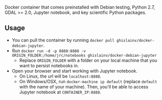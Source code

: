 Docker container that comes preinstalled with Debian testing, Python 2.7, GDAL >= 2.0, Jupyter notebook, and key scientific Python packages.

## Usage

* You can pull the container by running `docker pull ghislainv/docker-debian-jupyter`.
* Run `docker run -d -p 8888:8888 -v ORIGIN_FOLDER:/home/jrc/notebooks ghislainv/docker-debian-jupyter`
    * Replace `ORIGIN_FOLDER` with a folder on your local machine that you want to persist notebooks in.
* Open your browser and start working with Jupyter notebook.
    * On Linux, the url will be `localhost:8888`.
    * On Windows/OSX, run `docker-machine ip default` (replace `default` with the name of your machine). Then, you'll be able to access Jupyter notebook at `CONTAINER_IP:8888`.
